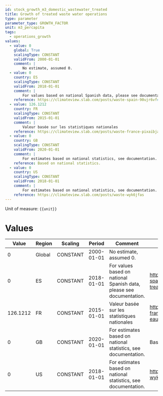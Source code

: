 ```yaml
---
id: stock_growth_m3_domestic_wastewater_treated
title: Growth of treated waste water operations
type: parameter
parameter_type: GROWTH_FACTOR
unit: m3_percapita
tags:
  - operations_growth
values:
  - value: 0
    global: True
    scalingType: CONSTANT
    validFrom: 2000-01-01
    comment: |
        No estimate, assumed 0.
  - value: 0
    country: ES
    scalingType: CONSTANT
    validFrom: 2018-01-01
    comment: |
        For values based on national Spanish data, please see documentation.
    reference: https://climateview.slab.com/posts/waste-spain-90ujr6vf#hnctn-waste-water-treatment
  - value: 126.1212
    country: FR
    scalingType: CONSTANT
    validFrom: 2015-01-01
    comment: |
        Valeur basée sur les statistiques nationales
    reference: https://climateview.slab.com/posts/waste-france-pixaibja#hi3cz-traitement-des-eaux-usees
  - value: 0
    country: GB
    scalingType: CONSTANT
    validFrom: 2020-01-01
    comment: |
        For estimates based on national statistics, see documentation.
    reference: Based on national statistics.
  - value: 0
    country: US
    scalingType: CONSTANT
    validFrom: 2018-01-01
    comment: |
        For estimates based on national statistics, see documentation.
    reference: https://climateview.slab.com/posts/waste-wyk6jfas
---
```



Unit of measure: `{{unit}}`


# Values


| Value | Region | Scaling | Period | Comment | Reference |
|-------|--------|---------|--------|---------|-----------|
| 0 | Global | CONSTANT | 2000-01-01 | No estimate, assumed 0. |  |
| 0 | ES | CONSTANT | 2018-01-01 | For values based on national Spanish data, please see documentation. | https://climateview.slab.com/posts/waste-spain-90ujr6vf#hnctn-waste-water-treatment |
| 126.1212 | FR | CONSTANT | 2015-01-01 | Valeur basée sur les statistiques nationales | https://climateview.slab.com/posts/waste-france-pixaibja#hi3cz-traitement-des-eaux-usees |
| 0 | GB | CONSTANT | 2020-01-01 | For estimates based on national statistics, see documentation. | Based on national statistics. |
| 0 | US | CONSTANT | 2018-01-01 | For estimates based on national statistics, see documentation. | https://climateview.slab.com/posts/waste-wyk6jfas |


